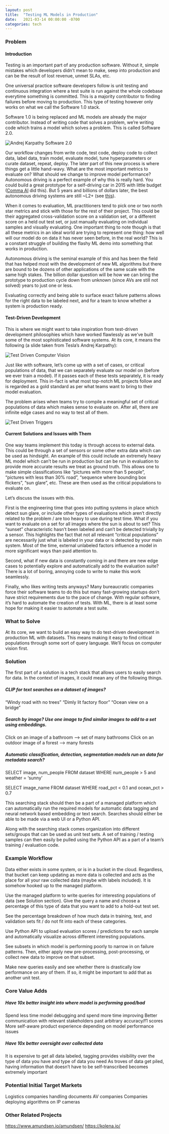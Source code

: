 ```yaml
---
layout: post
title:  "Testing ML Models in Production"
date:   2021-03-14 00:00:00 -0700
categories: tech
---
```

### Problem
#### Introduction
Testing is an important part of any production software. Without it, simple mistakes which developers didn’t mean to make, seep into production and can be the result of lost revenue, unmet SLAs, etc.
 
One universal practice software developers follow is unit testing and continuous integration where a test suite is run against the whole codebase everytime something is committed. This is a majority contributor to finding failures before moving to production. This type of testing however only works on what we call the Software 1.0 stack.

Software 1.0 is being replaced and ML models are already the major contributor. Instead of writing code that solves a problem, we’re writing code which trains a model which solves a problem. This is called Software 2.0.

![Andrej Karpathy Software 2.0](https://miro.medium.com/max/1400/1*5NG3U8MsaTqmQpjkr_-UOw.png)

Our workflow changes from write code, test code, deploy code to collect data, label data, train model, evaluate model, tune hyperparameters or curate dataset, repeat, deploy. The later part of this new process is where things get a little hand-wavy. What are the most important metrics to evaluate on? What should we change to improve model performance? Autonomous driving is a perfect example of why this is really hard. You could build a great prototype for a self-driving car in 2015 with little budget ([Comma AI][comma] did this). But 5 years and billions of dollars later, the best autonomous driving systems are still ~L2+ (see [this][fchollet]).

When it comes to evaluation, ML practitioners tend to pick one or two north star metrics and stick with those for the rest of their project. This could be their aggregated cross-validation score on a validation set, or a different score on a held out test set, or just manually evaluating on individual samples and visually evaluating. One important thing to note though is that all these metrics in an ideal world are trying to represent one thing: how well will our model do on data it has never seen before, in the real world? This is a constant struggle of building the flashy ML demo into something that works in production.

Autonomous driving is the seminal example of this and has been the field that has helped most with the development of new ML algorithms but there are bound to be dozens of other applications of the same scale with the same high stakes. The billion dollar question will be how we can bring the prototype to production cycle down from unknown (since AVs are still not solved) years to just one or less.

Evaluating correctly and being able to surface exact failure patterns allows for the right data to be labeled next, and for a team to know whether a system is production ready.

#### Test-Driven Development
This is where we might want to take inspiration from test-driven development philosophies which have worked flawlessly as we’ve built some of the most sophisticated software systems. At its core, it means the following (a slide taken from Tesla’s Andrej Karpathy):

![Test Driven Computer Vision](https://i0.wp.com/mlinproduction.com/wp-content/uploads/2020/05/karpathy-unit-tests-1.png)

Just like with software, let’s come up with a set of cases, or critical populations of data, that we can separately evaluate our model on (before we ever train a model). If it passes each of these tests separately, it is ready for deployment. This in-fact is what most top-notch ML projects follow and is regarded as a gold standard as per what teams want to bring to their model evaluation.

The problem arises when teams try to compile a meaningful set of critical populations of data which makes sense to evaluate on. After all, there are infinite edge cases and no way to test all of them.

![Test Driven Triggers](https://pbs.twimg.com/media/E4aa7m9VIAQEgSl?format=jpg&name=large)

#### Current Solutions and Issues with Them

One way teams implement this today is through access to external data. This could be through a set of sensors or some other extra data which can be used as hindsight. An example of this could include an extremely heavy ML model which can’t be run in production but can be run in evaluation to provide more accurate results we treat as ground truth. This allows one to make simple classifications like “pictures with more than 5 people”, “pictures with less than 30% road”, “sequence where bounding box flickers”, “sun glare”, etc. These are then used as the critical populations to evaluate on.

Let’s discuss the issues with this.

First is the engineering time that goes into putting systems in place which detect sun glare, or include other types of evaluations which aren’t directly related to the problem / are too heavy to use during test time. What if you want to evaluate on a set for all images where the sun is about to set? This “sunset” characteristic hasn’t been labeled and can’t be detected trivially by a sensor. This highlights the fact that not all relevant “critical populations” are necessarily just what is labeled in your data or is detected by your main system. Most of the time, external unlabeled factors influence a model in more significant ways than paid attention to.

Second, what if new data is constantly coming in and there are new edge cases to potentially explore and automatically add to the evaluation suite? There is a lot of boring, annoying code to write to make this work seamlessly.

Finally, who likes writing tests anyways? Many bureaucratic companies force their software teams to do this but many fast-growing startups don’t have strict requirements due to the pace of change. With regular software, it’s hard to automate the creation of tests. With ML, there is at least some hope for making it easier to automate a test suite.

### What to Solve

At its core, we want to build an easy way to do test-driven development in production ML with datasets. This means making it easy to find critical populations through some sort of query language. We’ll focus on computer vision first.

### Solution

The first part of a solution is a tech stack that allows users to easily search for data. In the context of images, it could mean any of the following things. 

##### CLIP for text searches on a dataset of images?
“Windy road with no trees”
“Dimly lit factory floor”
“Ocean view on a bridge”

##### Search by image? Use one image to find similar images to add to a set using embeddings.
Click on an image of a bathroom --> set of many bathrooms
Click on an outdoor image of a forest --> many forests

##### Automatic classification, detection, segmentation models run on data for metadata search?
SELECT image, num_people
FROM dataset
WHERE num_people > 5 and weather = ‘sunny’

SELECT image_name
FROM dataset
WHERE road_pct < 0.1 and ocean_pct > 0.7

This searching stack should then be a part of a managed platform which can automatically run the required models for automatic data tagging and neural network based embedding or text search. Searches should either be able to be made via a web UI or a Python API.

Along with the searching stack comes organization into different sets/groups that can be used as unit test sets. A set of training / testing samples can then easily be pulled using the Python API as a part of a team’s training / evaluation code.

### Example Workflow
Data either exists in some system, or is in a bucket in the cloud. Regardless, that bucket can keep updating as more data is collected and acts as the place for all your raw collected data (maybe with labels included). It is somehow hooked up to the managed platform.

Use the managed platform to write queries for interesting populations of data (see Solution section). Give the query a name and choose a percentage of this type of data that you want to add to a hold-out test set.

See the percentage breakdown of how much data in training, test, and validation sets fit / do not fit into each of these categories.

Use Python API to upload evaluation scores / predictions for each sample and automatically visualize across different interesting populations.

See subsets in which model is performing poorly to narrow in on failure patterns. Then, either apply new pre-processing, post-processing, or collect new data to improve on that subset.

Make new queries easily and see whether there is drastically low performance on any of them. If so, it might be important to add that as another unit test.

### Core Value Adds
##### Have 10x better insight into where model is performing good/bad
Spend less time model debugging and spend more time improving
Better communication with relevant stakeholders past arbitrary accuracy/f1 scores
More self-aware product experience depending on model performance issues

##### Have 10x better oversight over collected data
It is expensive to get all data labeled, tagging provides visibility over the type of data you have and type of data you need
As troves of data get piled, having information that doesn’t have to be self-transcribed becomes extremely important

### Potential Initial Target Markets
Logistics companies handling documents
AV companies
Companies deploying algorithms on IP cameras

### Other Related Projects
https://www.amundsen.io/amundsen/
https://kolena.io/


[karpath-20]: https://miro.medium.com/max/1400/1*5NG3U8MsaTqmQpjkr_-UOw.png
[comma]: https://comma.ai/
[fchollet]: https://twitter.com/fchollet/status/1373112777519230977
[tdd]: https://i0.wp.com/mlinproduction.com/wp-content/uploads/2020/05/karpathy-unit-tests-1.png
[triggers]: https://pbs.twimg.com/media/E4aa7m9VIAQEgSl?format=jpg&name=large
